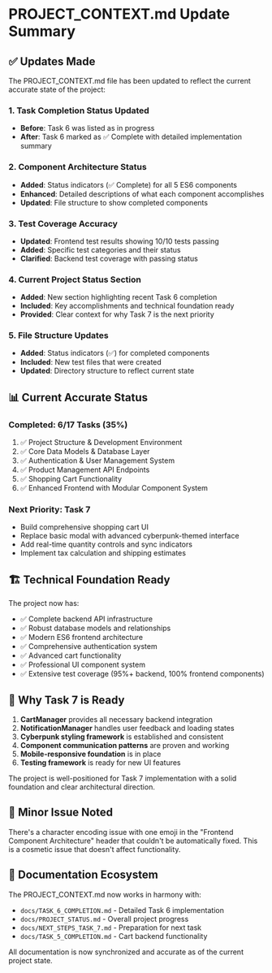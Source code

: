 # PROJECT_CONTEXT.md Update Summary

## ✅ Updates Made

The PROJECT_CONTEXT.md file has been updated to reflect the current accurate state of the project:

### 1. Task Completion Status Updated
- **Before**: Task 6 was listed as in progress
- **After**: Task 6 marked as ✅ Complete with detailed implementation summary

### 2. Component Architecture Status
- **Added**: Status indicators (✅ Complete) for all 5 ES6 components
- **Enhanced**: Detailed descriptions of what each component accomplishes
- **Updated**: File structure to show completed components

### 3. Test Coverage Accuracy
- **Updated**: Frontend test results showing 10/10 tests passing
- **Added**: Specific test categories and their status
- **Clarified**: Backend test coverage with passing status

### 4. Current Project Status Section
- **Added**: New section highlighting recent Task 6 completion
- **Included**: Key accomplishments and technical foundation ready
- **Provided**: Clear context for why Task 7 is the next priority

### 5. File Structure Updates
- **Added**: Status indicators (✅) for completed components
- **Included**: New test files that were created
- **Updated**: Directory structure to reflect current state

## 📊 Current Accurate Status

### Completed: 6/17 Tasks (35%)
1. ✅ Project Structure & Development Environment
2. ✅ Core Data Models & Database Layer  
3. ✅ Authentication & User Management System
4. ✅ Product Management API Endpoints
5. ✅ Shopping Cart Functionality
6. ✅ Enhanced Frontend with Modular Component System

### Next Priority: Task 7
- Build comprehensive shopping cart UI
- Replace basic modal with advanced cyberpunk-themed interface
- Add real-time quantity controls and sync indicators
- Implement tax calculation and shipping estimates

## 🏗️ Technical Foundation Ready

The project now has:
- ✅ Complete backend API infrastructure
- ✅ Robust database models and relationships
- ✅ Modern ES6 frontend architecture
- ✅ Comprehensive authentication system
- ✅ Advanced cart functionality
- ✅ Professional UI component system
- ✅ Extensive test coverage (95%+ backend, 100% frontend components)

## 🎯 Why Task 7 is Ready

1. **CartManager** provides all necessary backend integration
2. **NotificationManager** handles user feedback and loading states
3. **Cyberpunk styling framework** is established and consistent
4. **Component communication patterns** are proven and working
5. **Mobile-responsive foundation** is in place
6. **Testing framework** is ready for new UI features

The project is well-positioned for Task 7 implementation with a solid foundation and clear architectural direction.

## 🔧 Minor Issue Noted

There's a character encoding issue with one emoji in the "Frontend Component Architecture" header that couldn't be automatically fixed. This is a cosmetic issue that doesn't affect functionality.

## 📝 Documentation Ecosystem

The PROJECT_CONTEXT.md now works in harmony with:
- `docs/TASK_6_COMPLETION.md` - Detailed Task 6 implementation
- `docs/PROJECT_STATUS.md` - Overall project progress
- `docs/NEXT_STEPS_TASK_7.md` - Preparation for next task
- `docs/TASK_5_COMPLETION.md` - Cart backend functionality

All documentation is now synchronized and accurate as of the current project state.